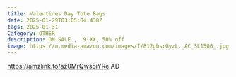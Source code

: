 ```yaml
---
title: Valentines Day Tote Bags
date: 2025-01-29T03:05:04.438Z
tags: 2025-01-31
Category: OTHER
description: ON SALE ,  9.XX, 50% off
image: https://m.media-amazon.com/images/I/812gbsrGyzL._AC_SL1500_.jpg
---
```

https://amzlink.to/az0MrQws5iYRe  AD